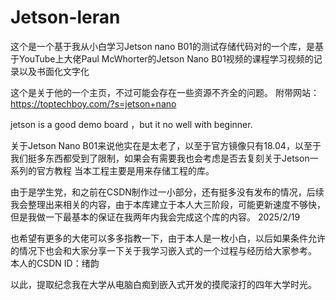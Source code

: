 # Jetson-leran
这个是一个基于我从小白学习Jetson nano B01的测试存储代码对的一个库，是基于YouTube上大佬Paul McWhorter的Jetson Nano B01视频的课程学习视频的记录以及书面化文字化

这个是关于他的一个主页，不过可能会存在一些资源不齐全的问题。
附带网站：https://toptechboy.com/?s=jetson+nano

jetson is a good demo board ，but it no well with beginner.

关于Jetson Nano B01来说他实在是太老了，以至于官方镜像只有18.04，以至于我们挺多东西都受到了限制，如果会有需要我也会考虑是否去复刻关于Jetson一系列的官方教程
当本工程主要是用来存储工程的库。

由于是学生党，和之前在CSDN制作过一小部分，还有挺多没有发布的情况，后续我会整理出来相关的内容，由于本库建立于本人大三阶段，可能更新速度不够快，但是我做一下最基本的保证在我两年内我会完成这个库的内容。
2025/2/19

也希望有更多的大佬可以多多指教一下，由于本人是一枚小白，以后如果条件允许的情况下也会和大家分享一下关于我学习嵌入式的一个过程与经历给大家参考。
本人的CSDN ID：绪韵

以此，提取纪念我在大学从电脑白痴到嵌入式开发的摸爬滚打的四年大学时光。


